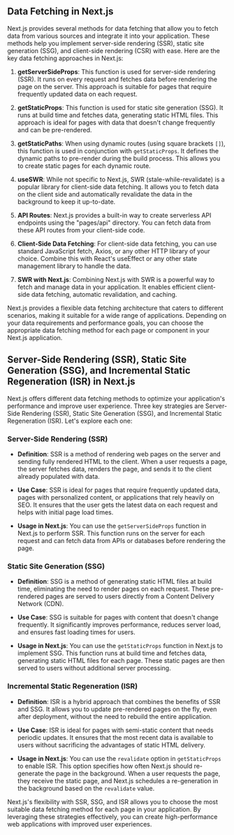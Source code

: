## Data Fetching in Next.js

Next.js provides several methods for data fetching that allow you to fetch data from various sources and integrate it into your application. These methods help you implement server-side rendering (SSR), static site generation (SSG), and client-side rendering (CSR) with ease. Here are the key data fetching approaches in Next.js:

1. **getServerSideProps**: This function is used for server-side rendering (SSR). It runs on every request and fetches data before rendering the page on the server. This approach is suitable for pages that require frequently updated data on each request.

2. **getStaticProps**: This function is used for static site generation (SSG). It runs at build time and fetches data, generating static HTML files. This approach is ideal for pages with data that doesn't change frequently and can be pre-rendered.

3. **getStaticPaths**: When using dynamic routes (using square brackets `[]`), this function is used in conjunction with `getStaticProps`. It defines the dynamic paths to pre-render during the build process. This allows you to create static pages for each dynamic route.

4. **useSWR**: While not specific to Next.js, SWR (stale-while-revalidate) is a popular library for client-side data fetching. It allows you to fetch data on the client side and automatically revalidate the data in the background to keep it up-to-date.

5. **API Routes**: Next.js provides a built-in way to create serverless API endpoints using the "pages/api" directory. You can fetch data from these API routes from your client-side code.

6. **Client-Side Data Fetching**: For client-side data fetching, you can use standard JavaScript fetch, Axios, or any other HTTP library of your choice. Combine this with React's useEffect or any other state management library to handle the data.

7. **SWR with Next.js**: Combining Next.js with SWR is a powerful way to fetch and manage data in your application. It enables efficient client-side data fetching, automatic revalidation, and caching.

Next.js provides a flexible data fetching architecture that caters to different scenarios, making it suitable for a wide range of applications. Depending on your data requirements and performance goals, you can choose the appropriate data fetching method for each page or component in your Next.js application.


## Server-Side Rendering (SSR), Static Site Generation (SSG), and Incremental Static Regeneration (ISR) in Next.js

Next.js offers different data fetching methods to optimize your application's performance and improve user experience. Three key strategies are Server-Side Rendering (SSR), Static Site Generation (SSG), and Incremental Static Regeneration (ISR). Let's explore each one:

### Server-Side Rendering (SSR)

- **Definition**: SSR is a method of rendering web pages on the server and sending fully rendered HTML to the client. When a user requests a page, the server fetches data, renders the page, and sends it to the client already populated with data.

- **Use Case**: SSR is ideal for pages that require frequently updated data, pages with personalized content, or applications that rely heavily on SEO. It ensures that the user gets the latest data on each request and helps with initial page load times.

- **Usage in Next.js**: You can use the `getServerSideProps` function in Next.js to perform SSR. This function runs on the server for each request and can fetch data from APIs or databases before rendering the page.

### Static Site Generation (SSG)

- **Definition**: SSG is a method of generating static HTML files at build time, eliminating the need to render pages on each request. These pre-rendered pages are served to users directly from a Content Delivery Network (CDN).

- **Use Case**: SSG is suitable for pages with content that doesn't change frequently. It significantly improves performance, reduces server load, and ensures fast loading times for users.

- **Usage in Next.js**: You can use the `getStaticProps` function in Next.js to implement SSG. This function runs at build time and fetches data, generating static HTML files for each page. These static pages are then served to users without additional server processing.

### Incremental Static Regeneration (ISR)

- **Definition**: ISR is a hybrid approach that combines the benefits of SSR and SSG. It allows you to update pre-rendered pages on the fly, even after deployment, without the need to rebuild the entire application.

- **Use Case**: ISR is ideal for pages with semi-static content that needs periodic updates. It ensures that the most recent data is available to users without sacrificing the advantages of static HTML delivery.

- **Usage in Next.js**: You can use the `revalidate` option in `getStaticProps` to enable ISR. This option specifies how often Next.js should re-generate the page in the background. When a user requests the page, they receive the static page, and Next.js schedules a re-generation in the background based on the `revalidate` value.

Next.js's flexibility with SSR, SSG, and ISR allows you to choose the most suitable data fetching method for each page in your application. By leveraging these strategies effectively, you can create high-performance web applications with improved user experiences.


